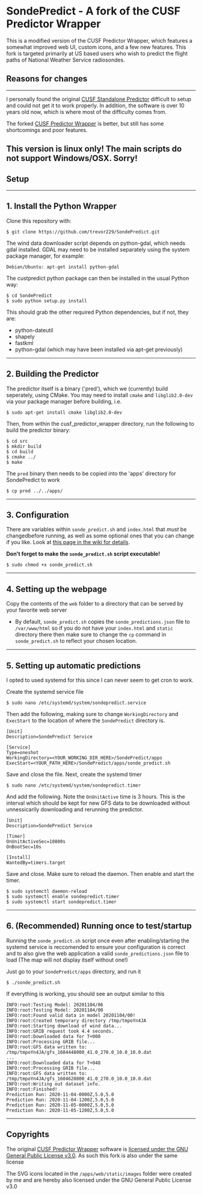 # SondePredict - A fork of the CUSF Predictor Wrapper

This is a modified version of the CUSF Predictor Wrapper, which features a somewhat improved web UI, custom icons, and a few new features. This fork is targeted primarily at US based users who wish to predict the flight paths of National Weather Service radiosondes.

## Reasons for changes
------

I personally found the original [CUSF Standalone Predictor](https://github.com/jonsowman/cusf-standalone-predictor/) difficult to setup and could not get it to work properly. In addition, the software is over 10 years old now, which is where most of the difficulty comes from. 

The forked [CUSF Predictor Wrapper](https://github.com/darksidelemm/cusf_predictor_wrapper) is better, but still has some shortcomings and poor features. 


## This version is linux only! The main scripts do not support Windows/OSX. Sorry!

## Setup
------
## 1. Install the Python Wrapper
Clone this repository with:
```
$ git clone https://github.com/trevor229/SondePredict.git
```

The wind data downloader script depends on python-gdal, which needs gdal installed.
GDAL may need to be installed separately using the system package manager, for example:
```
Debian/Ubuntu: apt-get install python-gdal
```

The custpredict python package can then be installed in the usual Python way:
```
$ cd SondePredict
$ sudo python setup.py install
```

This should grab the other required Python dependencies, but if not, they are:
 * python-dateutil
 * shapely
 * fastkml
 * python-gdal (which may have been installed via apt-get previously)
---
## 2. Building the Predictor
The predictor itself is a binary ('pred'), which we (currently) build seperately, using CMake.
You may need to install `cmake` and `libglib2.0-dev` via your package manager before building, i.e.
```
$ sudo apt-get install cmake libglib2.0-dev
```

Then, from within the cusf_predictor_wrapper directory, run the following to build the predictor binary:

```
$ cd src
$ mkdir build
$ cd build
$ cmake ../
$ make
```

The `pred` binary then needs to be copied into the 'apps' directory for SondePredict to work
```
$ cp pred ../../apps/
```
---
## 3. Configuration
There are variables within `sonde_predict.sh` and `index.html` that *must* be changedbefore running, as well as some optional ones that you can change if you like. Look at [this page in the wiki for details](https://github.com/trevor229/SondePredict/wiki/Configuration).

**Don't forget to make the `sonde_predict.sh` script executable!**

```
$ sudo chmod +x sonde_predict.sh
```

---
## 4. Setting up the webpage
Copy the contents of the `web` folder to a directory that can be served by your favorite web server
  * By default, `sonde_predict.sh` copies the `sonde_predictions.json` file to `/var/www/html` so if you do not have your `index.html` and `static` directory there then make sure to change the `cp` command in `sonde_predict.sh` to reflect your chosen location.

---
## 5. Setting up automatic predictions
I opted to used systemd for this since I can never seem to get cron to work. 

Create the systemd service file
```
$ sudo nano /etc/systemd/system/sondepredict.service
```
Then add the following, making sure to change `WorkingDirectory` and `ExecStart` to the location of where the `SondePredict` directory is.
```
[Unit]
Description=SondePredict Service

[Service]
Type=oneshot
WorkingDirectory=<YOUR_WORKING_DIR_HERE>/SondePredict/apps
ExecStart=<YOUR_PATH_HERE>/SondePredict/apps/sonde_predict.sh
```
Save and close the file. Next, create the systemd timer

```
$ sudo nano /etc/systemd/system/sondepredict.timer
```
And add the following. Note the `OnUnitActive` time is 3 hours. This is the interval which should be kept for new GFS data to be downloaded without unnessicarily downloading and rerunning the predictor.
```
[Unit]
Description=SondePredict Service

[Timer]
OnUnitActiveSec=10800s
OnBootSec=10s

[Install]
WantedBy=timers.target
```
Save and close. Make sure to reload the daemon. Then enable and start the timer.

```
$ sudo systemctl daemon-reload
$ sudo systemctl enable sondepredict.timer
$ sudo systemctl start sondepredict.timer
```
---
## 6. (Recommended) Running once to test/startup
Running the `sonde_predict.sh` script once even after enabling/starting the systemd service is reccomended to ensure your configuration is correct and to also give the web application a valid `sonde_predictions.json` file to load (The map will not display itself without one!)

Just go to your `SondePredict/apps` directory, and run it

```
$ ./sonde_predict.sh
```
If everything is working, you should see an output similar to this
```
INFO:root:Testing Model: 20201104/06
INFO:root:Testing Model: 20201104/00
INFO:root:Found valid data in model 20201104/00!
INFO:root:Created temporary directory /tmp/tmpoYn4JA
INFO:root:Starting download of wind data...
INFO:root:GRIB request took 4.4 seconds.
INFO:root:Downloaded data for T+000
INFO:root:Processing GRIB file...
INFO:root:GFS data written to: /tmp/tmpoYn4JA/gfs_1604448000_41.0_270.0_10.0_10.0.dat
...
INFO:root:Downloaded data for T+048
INFO:root:Processing GRIB file...
INFO:root:GFS data written to: /tmp/tmpoYn4JA/gfs_1604620800_41.0_270.0_10.0_10.0.dat
INFO:root:Writing out dataset info.
INFO:root:Finished!
Prediction Run: 2020-11-04-0000Z,5.0,5.0
Prediction Run: 2020-11-04-1200Z,5.0,5.0
Prediction Run: 2020-11-05-0000Z,5.0,5.0
Prediction Run: 2020-11-05-1200Z,5.0,5.0
```
---
## Copyrights
The original [CUSF Predictor Wrapper](https://github.com/darksidelemm/cusf_predictor_wrapper) software is [licensed under the GNU General Public License v3.0](https://github.com/darksidelemm/cusf_predictor_wrapper/blob/master/LICENSE). As such this fork is also under the same license

The SVG icons located in the `/apps/web/static/images` folder were created by me and are hereby also licensed under the GNU General Public License v3.0



